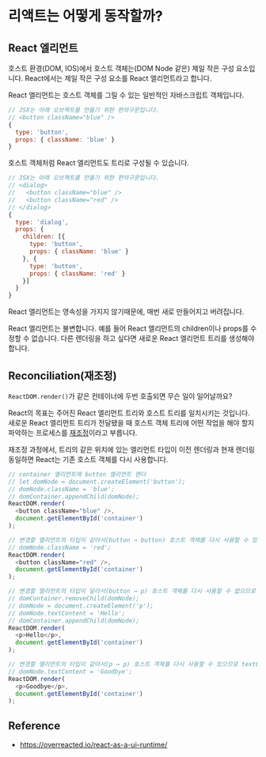 # 리액트는 어떻게 동작할까?

## React 엘리먼트

호스트 환경(DOM, IOS)에서 호스트 객체는(DOM Node 같은) 제일 작은 구성 요소입니다. React에서는 제일 작은 구성 요소를 React 엘리먼트라고 합니다.


React 엘리먼트는 호스트 객체를 그릴 수 있는 일반적인 자바스크립트 객체입니다.

```javascript
// JSX는 아래 오브젝트를 만들기 위한 편의구문입니다.
// <button className="blue" />
{
  type: 'button',
  props: { className: 'blue' }
}

```

호스트 객체처럼 React 엘리먼트도 트리로 구성될 수 있습니다.

```javascript
// JSX는 아래 오브젝트를 만들기 위한 편의구문입니다.
// <dialog>
//   <button className="blue" />
//   <button className="red" />
// </dialog>
{
  type: 'dialog',
  props: {
    children: [{
      type: 'button',
      props: { className: 'blue' }
    }, {
      type: 'button',
      props: { className: 'red' }
    }]
  }
}
```

React 엘리먼트는 영속성을 가지지 않기때문에, 매번 새로 만들어지고 버려집니다.

React 엘리먼트는 불변합니다. 예를 들어 React 엘리먼트의 children이나 props를 수정할 수 없습니다. 다른 렌더링을 하고 싶다면 새로운 React 엘리먼트 트리를 생성해야합니다.

## Reconciliation(재조정)

`ReactDOM.render()`가 같은 컨테이너에 두번 호출되면 무슨 일이 일어날까요?

React의 목표는 주어진 React 엘리먼트 트리와 호스트 트리를 일치시키는 것입니다. 새로운 React 엘리먼트 트리가 전달됐을 때 호스트 객체 트리에 어떤 작업을 해야 할지 파악하는 프로세스를 [재조정](https://ko.reactjs.org/docs/reconciliation.html)이라고 부릅니다.

재조정 과정에서, 트리의 같은 위치에 있는 엘리먼트 타입이 이전 렌더링과 현재 렌더링 동일하면 React는 기존 호스트 객체를 다시 사용합니다.

```javascript
// container 엘리먼트에 button 엘리먼트 렌더
// let domNode = document.createElement('button');
// domNode.className = 'blue';
// domContainer.appendChild(domNode);
ReactDOM.render(
  <button className="blue" />,
  document.getElementById('container')
);

// 변경할 엘리먼트의 타입이 같아서(button → button) 호스트 객체를 다시 사용할 수 있으므로 수정된 클래스 네임만 변경
// domNode.className = 'red';
ReactDOM.render(
  <button className="red" />,
  document.getElementById('container')
);

// 변경할 엘리먼트의 타입이 달라서(button → p) 호스트 객체를 다시 사용할 수 없으므로 새롭게 엘리먼트 렌더
// domContainer.removeChild(domNode);
// domNode = document.createElement('p');
// domNode.textContent = 'Hello';
// domContainer.appendChild(domNode);
ReactDOM.render(
  <p>Hello</p>,
  document.getElementById('container')
);

// 변경할 엘리먼트의 타입이 같아서(p → p) 호스트 객체를 다시 사용할 수 있으므로 textContent만 변경
// domNode.textContent = 'Goodbye';
ReactDOM.render(
  <p>Goodbye</p>,
  document.getElementById('container')
);
```

## Reference

- https://overreacted.io/react-as-a-ui-runtime/